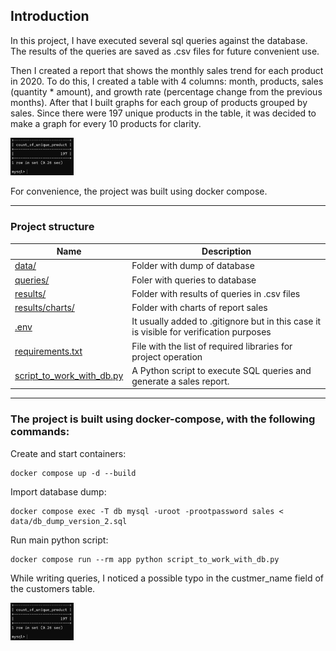 ## Introduction
In this project, I have executed several sql queries against the database. The results of the queries are saved as .csv files for future convenient use. 

Then I created a report that shows the monthly sales trend for each product in 2020. To do this, I created a table with 4 columns: month, products, sales (quantity * amount), and growth rate (percentage change from the previous 
months). After that I built graphs for each group of products grouped by sales. 
Since there were 197 unique products in the table, it was decided to make a graph for every 10 products for clarity.

<img src="https://github.com/Keruiiia/test_task_idf/blob/dca9a1c34eab747ee1ee43a94a760a47885c2aa8/img.png" width=20% height=20%>

For convenience, the project was built using docker compose.

***
### Project structure


| Name                                                                                                                                          | Description                                                                             |
|-----------------------------------------------------------------------------------------------------------------------------------------------|-----------------------------------------------------------------------------------------|
| [data/](https://github.com/Keruiiia/test_task_idf/blob/b8f0c76f2b3dfa6b74f42c3c604293d67795a730/data)                                         | Folder with dump of database                                                            |                                              |
| [queries/](https://github.com/Keruiiia/test_task_idf/blob/b8f0c76f2b3dfa6b74f42c3c604293d67795a730/queries)                                   | Foler with queries to database                                                          |
| [results/](https://github.com/Keruiiia/test_task_idf/blob/b8f0c76f2b3dfa6b74f42c3c604293d67795a730/results)                                   | Folder with results of queries in .csv files                                            |
| [results/charts/](https://github.com/Keruiiia/test_task_idf/blob/b8f0c76f2b3dfa6b74f42c3c604293d67795a730/results/charts)                     | Folder with charts of report sales                                                      |
| [.env](https://github.com/Keruiiia/test_task_idf/blob/b8f0c76f2b3dfa6b74f42c3c604293d67795a730/.env)                                          | It usually added to .gitignore but in this case it is visible for verification purposes |                                              |
| [requirements.txt](https://github.com/Keruiiia/test_task_idf/blob/b8f0c76f2b3dfa6b74f42c3c604293d67795a730/requirements.txt)                  | File with the list of required libraries for project operation                          |
| [script_to_work_with_db.py](https://github.com/Keruiiia/test_task_idf/blob/0a25008eea02da89a2d1da0377828c3da5778da6/script_to_work_with_db.py) | A Python script to execute SQL queries and generate a sales report.                                                                                        |
***
### The project is built using docker-compose, with the following commands:
Create and start containers:
```
docker compose up -d --build
```
Import database dump:
```
docker compose exec -T db mysql -uroot -prootpassword sales < data/db_dump_version_2.sql
```
Run main python script:
```
docker compose run --rm app python script_to_work_with_db.py
```

While writing queries, I noticed a possible typo in the custmer_name field of the customers table.

<img src="https://github.com/Keruiiia/test_task_idf/blob/dca9a1c34eab747ee1ee43a94a760a47885c2aa8/img.png" width=20% height=20%>

